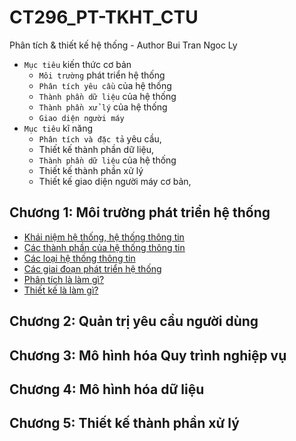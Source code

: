 # CT296_PT-TKHT_CTU
Phân tích &amp; thiết kế hệ thống - Author Bui Tran Ngoc Ly
- `Mục tiêu` kiến thức cơ bản 
  - `Môi trường` phát triển hệ thống
  - `Phân tích yêu cầu` của hệ thống
  - `Thành phần dữ liệu` của hệ thống
  - `Thành phần xử lý` của hệ thống
  - `Giao diện người máy`
- `Mục tiêu` kĩ năng
  - `Phân tích và đặc tả` yêu cầu,
  - Thiết kế thành phần dữ liệu,
  - `Thành phần dữ liệu` của hệ thống
  - Thiết kế thành phần xử lý
  - Thiết kế giao diện người máy cơ bản,
## Chương 1: Môi trường phát triển hệ thống
- [Khái niệm hệ thống, hệ thống thông tin](https://bitly.com.vn/5jf5t5)
- [Các thành phần của hệ thống thông tin](https://bitly.com.vn/b0l51l)
- [Các loại hệ thống thông tin](https://bitly.com.vn/kjlykh)
- [Các giai đoạn phát triển hệ thống]()
- [Phân tích là làm gì?]()
- [Thiết kế là làm gì?]()
## Chương 2: Quản trị yêu cầu người dùng
## Chương 3: Mô hình hóa Quy trình nghiệp vụ
## Chương 4: Mô hình hóa dữ liệu
## Chương 5: Thiết kế thành phần xử lý
